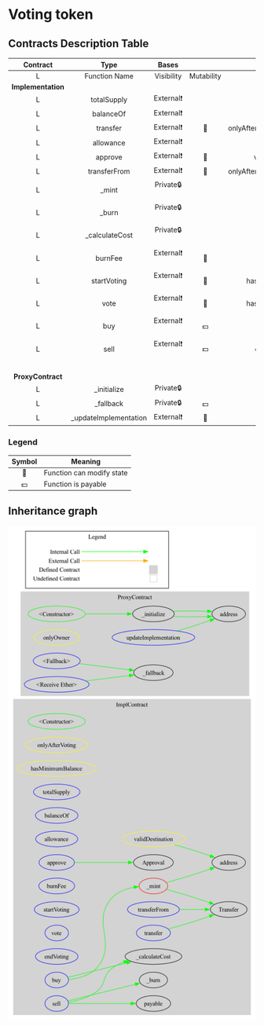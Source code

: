 # Voting token

## Contracts Description Table

|      Contract      |         Type          |    Bases     |            |                                  |
|:------------------:|:---------------------:|:------------:|:----------:|:--------------------------------:|
|         L          |     Function Name     |  Visibility  | Mutability |            Modifiers             |
| **Implementation** |                       |              |            |                                  |
|         L          |      totalSupply      |  External❗️  |            |                NO                |
|         L          |       balanceOf       |  External❗️  |            |                NO                |
|         L          |       transfer        |  External❗️  |     🛑     | onlyAfterVoting,validDestination |
|         L          |       allowance       |  External❗️  |            |                NO                |
|         L          |        approve        |  External❗️  |     🛑     |         validDestination         |
|         L          |     transferFrom      |  External❗️  |     🛑     | onlyAfterVoting,validDestination |
|         L          |         _mint         | Private🔒 ️  |            |                NO                |
|         L          |         _burn         | Private🔒 ️  |            |                NO                |
|         L          |    _calculateCost     | Private🔒 ️  |            |                NO                |
|         L          |        burnFee        | External❗ ️  |     🛑     |                NO                |
|         L          |      startVoting      | External❗ ️  |     🛑     |        hasMinimumBalance         |
|         L          |         vote          | External❗ ️  |     🛑     |        hasMinimumBalance         |
|         L          |          buy          | External❗  ️ |     💵     |                NO                |
|         L          |         sell          | External❗  ️ |     💵     |         onlyAfterVoting          |
|                    |                       |      ️       |            |                                  |
| **ProxyContract**  |                       |      ️       |            |                                  |
|         L          |      _initialize      |  ️Private🔒  |            |                NO                |
|         L          |       _fallback       |  ️Private🔒  |     💵     |                NO                |
|         L          | _updateImplementation |  ️External❗  |     🛑     |            onlyOwner             |

### Legend

| Symbol | Meaning                   |
| :----: | ------------------------- |
|   🛑   | Function can modify state |
|   💵   | Function is payable       |

## Inheritance graph
![Inheritance graph](MyContract.png)
